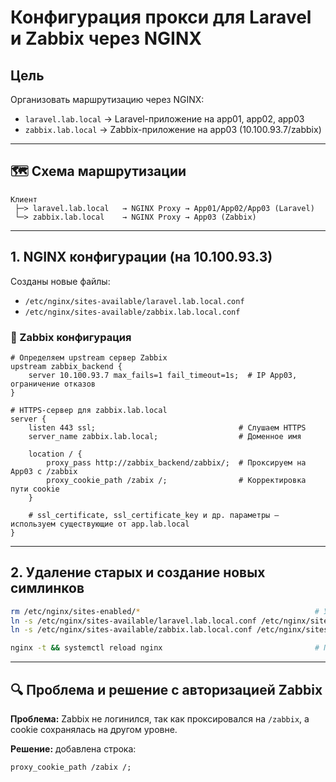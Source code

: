 # Конфигурация прокси для Laravel и Zabbix через NGINX

## Цель

Организовать маршрутизацию через NGINX:
- `laravel.lab.local` → Laravel-приложение на app01, app02, app03
- `zabbix.lab.local` → Zabbix-приложение на app03 (10.100.93.7/zabbix)

---

## 🗺️ Схема маршрутизации

```text
Клиент
 ├─> laravel.lab.local   → NGINX Proxy → App01/App02/App03 (Laravel)
 └─> zabbix.lab.local    → NGINX Proxy → App03 (Zabbix)
```

---

## 1. NGINX конфигурации (на 10.100.93.3)

Созданы новые файлы:

- `/etc/nginx/sites-available/laravel.lab.local.conf`
- `/etc/nginx/sites-available/zabbix.lab.local.conf`

### 🔧 Zabbix конфигурация
```nginx
# Определяем upstream сервер Zabbix
upstream zabbix_backend {
    server 10.100.93.7 max_fails=1 fail_timeout=1s;  # IP App03, ограничение отказов
}

# HTTPS-сервер для zabbix.lab.local
server {
    listen 443 ssl;                                # Слушаем HTTPS
    server_name zabbix.lab.local;                  # Доменное имя

    location / {
        proxy_pass http://zabbix_backend/zabbix/;  # Проксируем на App03 с /zabbix
        proxy_cookie_path /zabix /;                # Корректировка пути cookie
    }

    # ssl_certificate, ssl_certificate_key и др. параметры — используем существующие от app.lab.local
}
```

---

## 2. Удаление старых и создание новых симлинков
```bash
rm /etc/nginx/sites-enabled/*                                       # Удаляем старые ссылки
ln -s /etc/nginx/sites-available/laravel.lab.local.conf /etc/nginx/sites-enabled/  # Ларавел
ln -s /etc/nginx/sites-available/zabbix.lab.local.conf /etc/nginx/sites-enabled/  # Заббикс

nginx -t && systemctl reload nginx                                  # Проверка и перезапуск
```

---

## 🔍 Проблема и решение с авторизацией Zabbix

**Проблема:** Zabbix не логинился, так как проксировался на `/zabbix`, а cookie сохранялась на другом уровне.

**Решение:** добавлена строка:
```nginx
proxy_cookie_path /zabix /;
```
